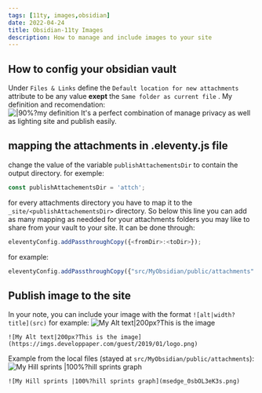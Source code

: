 ```yaml
---
tags: [11ty, images,obsidian] 
date: 2022-04-24
title: Obsidian-11ty Images 
description: How to manage and include images to your site
---
```


## How to config your obsidian vault 
Under `Files & Links` define the `Default location for new attachments` attribute to be any value **exept** the `Same folder as current file` .  My definition and recomendation:  
![|90%?my definition](Pasted%20image%2020220424171759.png)
It's a perfect combination of manage privacy as well as lighting site and publish easily.
## mapping the attachments in .eleventy.js file
change the value of the variable `publishAttachementsDir` to contain the output directory. for exemple:
```js
const publishAttachementsDir = 'attch';
```
for every attachments directory you have to map it to the `_site/<publishAttachementsDir>` directory. 
So below this line you can add as many mapping as needded for your attachments folders you may like to share from your vault to your site.
It can be done through: 
```js
eleventyConfig.addPassthroughCopy({<fromDir>:<toDir>});
```
for example:
```js
eleventyConfig.addPassthroughCopy({"src/MyObsidian/public/attachments":`${publishAttachementsDir}`});
```
## Publish image to the site
In your note, you can include your image with the format `![alt|width?title](src)` for example:
![My Alt text|200px?This is the image](https://imgs.developpaper.com/guest/2019/01/logo.png)
```
![My Alt text|200px?This is the image](https://imgs.developpaper.com/guest/2019/01/logo.png)
```
Example from the local files (stayed at `src/MyObsidian/public/attachments`):
![My Hill sprints |100%?hill sprints graph ](msedge_0sbOL3eK3s.png)
```
![My Hill sprints |100%?hill sprints graph](msedge_0sbOL3eK3s.png)
```